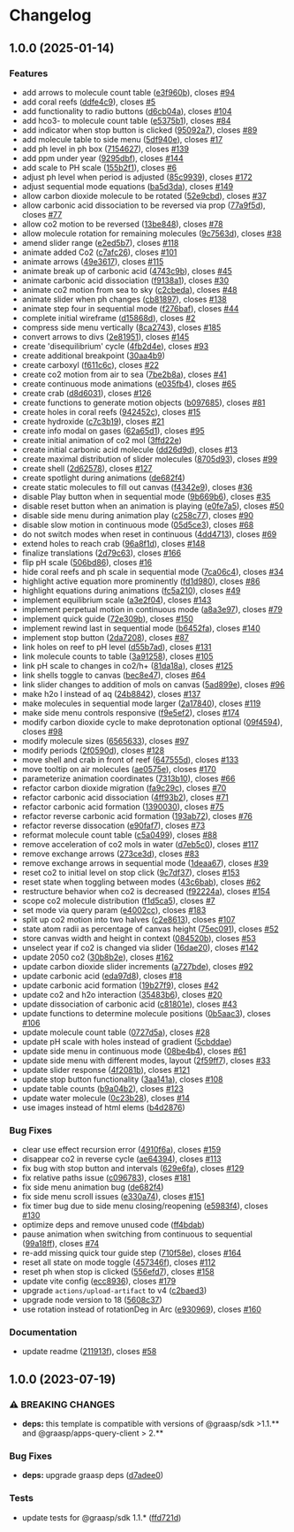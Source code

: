 # Changelog

## 1.0.0 (2025-01-14)


### Features

* add arrows to molecule count table ([e3f960b](https://github.com/graasp/graasp-app-ocean-acidification/commit/e3f960b5671cb8f12d418ced884d17d04511cf77)), closes [#94](https://github.com/graasp/graasp-app-ocean-acidification/issues/94)
* add coral reefs ([ddfe4c9](https://github.com/graasp/graasp-app-ocean-acidification/commit/ddfe4c9f6d5e02f5dee056e39b01f241f0190e43)), closes [#5](https://github.com/graasp/graasp-app-ocean-acidification/issues/5)
* add functionality to radio buttons ([d6cb04a](https://github.com/graasp/graasp-app-ocean-acidification/commit/d6cb04a8bb0650e8fbf28f68906ffd468bf854f7)), closes [#104](https://github.com/graasp/graasp-app-ocean-acidification/issues/104)
* add hco3- to molecule count table ([e5375b1](https://github.com/graasp/graasp-app-ocean-acidification/commit/e5375b1be8635de99b0712655be5904b06d9955a)), closes [#84](https://github.com/graasp/graasp-app-ocean-acidification/issues/84)
* add indicator when stop button is clicked ([95092a7](https://github.com/graasp/graasp-app-ocean-acidification/commit/95092a72d6d6346167ba03439c30536ad98eef35)), closes [#89](https://github.com/graasp/graasp-app-ocean-acidification/issues/89)
* add molecule table to side menu ([5df940e](https://github.com/graasp/graasp-app-ocean-acidification/commit/5df940e73a13ac4a0e5b4de4634deb9079bda164)), closes [#17](https://github.com/graasp/graasp-app-ocean-acidification/issues/17)
* add ph level in ph box ([7154627](https://github.com/graasp/graasp-app-ocean-acidification/commit/71546279d0cfd3ac606e565460582efbb30523fd)), closes [#139](https://github.com/graasp/graasp-app-ocean-acidification/issues/139)
* add ppm under year ([9295dbf](https://github.com/graasp/graasp-app-ocean-acidification/commit/9295dbf0b1db13204fe35b5c29cf773a668f8a16)), closes [#144](https://github.com/graasp/graasp-app-ocean-acidification/issues/144)
* add scale to PH scale ([155b2f1](https://github.com/graasp/graasp-app-ocean-acidification/commit/155b2f110189bf7b67b2743a4d4429b51af2cdf8)), closes [#6](https://github.com/graasp/graasp-app-ocean-acidification/issues/6)
* adjust ph level when period is adjusted ([85c9939](https://github.com/graasp/graasp-app-ocean-acidification/commit/85c993914f73f3fc4b69593ad0c16f6904172a81)), closes [#172](https://github.com/graasp/graasp-app-ocean-acidification/issues/172)
* adjust sequential mode equations ([ba5d3da](https://github.com/graasp/graasp-app-ocean-acidification/commit/ba5d3dae6a6cdaa60d6ed13a600ea2379aeab493)), closes [#149](https://github.com/graasp/graasp-app-ocean-acidification/issues/149)
* allow carbon dioxide molecule to be rotated ([52e9cbd](https://github.com/graasp/graasp-app-ocean-acidification/commit/52e9cbd961922f917cf9119716ac31f56d58dbf4)), closes [#37](https://github.com/graasp/graasp-app-ocean-acidification/issues/37)
* allow carbonic acid dissociation to be reversed via prop ([77a9f5d](https://github.com/graasp/graasp-app-ocean-acidification/commit/77a9f5d0350badb73b8ab59521056c152909737e)), closes [#77](https://github.com/graasp/graasp-app-ocean-acidification/issues/77)
* allow co2 motion to be reversed ([13be848](https://github.com/graasp/graasp-app-ocean-acidification/commit/13be848e97712024bd7cd1d02ac5a5e310abeaf3)), closes [#78](https://github.com/graasp/graasp-app-ocean-acidification/issues/78)
* allow molecule rotation for remaining molecules ([9c7563d](https://github.com/graasp/graasp-app-ocean-acidification/commit/9c7563d7fe8cb4b2d39d9eb2de4e4f7dd44fbd17)), closes [#38](https://github.com/graasp/graasp-app-ocean-acidification/issues/38)
* amend slider range ([e2ed5b7](https://github.com/graasp/graasp-app-ocean-acidification/commit/e2ed5b7b39871b1b6acbac2128bebefb1d3eb7fb)), closes [#118](https://github.com/graasp/graasp-app-ocean-acidification/issues/118)
* animate added Co2 ([c7afc26](https://github.com/graasp/graasp-app-ocean-acidification/commit/c7afc26218b24c23ac22f8631e729dc6b9e46ea1)), closes [#101](https://github.com/graasp/graasp-app-ocean-acidification/issues/101)
* animate arrows ([49e3617](https://github.com/graasp/graasp-app-ocean-acidification/commit/49e3617b18f2c55700ee23c18258ee4a73a3860e)), closes [#115](https://github.com/graasp/graasp-app-ocean-acidification/issues/115)
* animate break up of carbonic acid ([4743c9b](https://github.com/graasp/graasp-app-ocean-acidification/commit/4743c9b5dab53adc2e9d2152fbe1116f19a19e7d)), closes [#45](https://github.com/graasp/graasp-app-ocean-acidification/issues/45)
* animate carbonic acid dissociation ([f9138a1](https://github.com/graasp/graasp-app-ocean-acidification/commit/f9138a14ab0f343df5ccabb06d97f31806af9e60)), closes [#30](https://github.com/graasp/graasp-app-ocean-acidification/issues/30)
* animate co2 motion from sea to sky ([c2cbeda](https://github.com/graasp/graasp-app-ocean-acidification/commit/c2cbedaef60ce6c6825d2bcc643aa307b9832bea)), closes [#48](https://github.com/graasp/graasp-app-ocean-acidification/issues/48)
* animate slider when ph changes ([cb81897](https://github.com/graasp/graasp-app-ocean-acidification/commit/cb8189736247f78e1bb3809c864dc05be30308e5)), closes [#138](https://github.com/graasp/graasp-app-ocean-acidification/issues/138)
* animate step four in sequential mode ([f276baf](https://github.com/graasp/graasp-app-ocean-acidification/commit/f276baf58fad67f3809cc2a24a2875d8011dcba3)), closes [#44](https://github.com/graasp/graasp-app-ocean-acidification/issues/44)
* complete initial wireframe ([d15868d](https://github.com/graasp/graasp-app-ocean-acidification/commit/d15868d0e87acf18426ff729669dff59ef0fe849)), closes [#2](https://github.com/graasp/graasp-app-ocean-acidification/issues/2)
* compress side menu vertically ([8ca2743](https://github.com/graasp/graasp-app-ocean-acidification/commit/8ca2743ded171bfd7c799ba4b32c9883f81d9f7b)), closes [#185](https://github.com/graasp/graasp-app-ocean-acidification/issues/185)
* convert arrows to divs ([2e81951](https://github.com/graasp/graasp-app-ocean-acidification/commit/2e81951dd48655a361404046b8ed41fcb1168d9f)), closes [#145](https://github.com/graasp/graasp-app-ocean-acidification/issues/145)
* create 'disequilibrium' cycle ([4fb2d4e](https://github.com/graasp/graasp-app-ocean-acidification/commit/4fb2d4e1c46d64c4b89fc6ec8da8f81b20a78fd2)), closes [#93](https://github.com/graasp/graasp-app-ocean-acidification/issues/93)
* create additional breakpoint ([30aa4b9](https://github.com/graasp/graasp-app-ocean-acidification/commit/30aa4b9a51a2cd6a9c01e7c201cf6639c7c4b57f))
* create carboxyl ([f611c6c](https://github.com/graasp/graasp-app-ocean-acidification/commit/f611c6cdabb894155beff9d5fa15583780608a2e)), closes [#22](https://github.com/graasp/graasp-app-ocean-acidification/issues/22)
* create co2 motion from air to sea ([7be2b8a](https://github.com/graasp/graasp-app-ocean-acidification/commit/7be2b8ae62a747d21ae650043158d4faaa281efd)), closes [#41](https://github.com/graasp/graasp-app-ocean-acidification/issues/41)
* create continuous mode animations ([e035fb4](https://github.com/graasp/graasp-app-ocean-acidification/commit/e035fb4d62bc97eaf50f8043d5ec5149a3868359)), closes [#65](https://github.com/graasp/graasp-app-ocean-acidification/issues/65)
* create crab ([d8d6031](https://github.com/graasp/graasp-app-ocean-acidification/commit/d8d6031b9e1525702eb78ae2bfaad5184ae8cccf)), closes [#126](https://github.com/graasp/graasp-app-ocean-acidification/issues/126)
* create functions to generate motion objects ([b097685](https://github.com/graasp/graasp-app-ocean-acidification/commit/b0976853e050fbdf8aa536ae9a3ad02a6fe6709f)), closes [#81](https://github.com/graasp/graasp-app-ocean-acidification/issues/81)
* create holes in coral reefs ([942452c](https://github.com/graasp/graasp-app-ocean-acidification/commit/942452ca6532d4793f897982743a1da98ac328df)), closes [#15](https://github.com/graasp/graasp-app-ocean-acidification/issues/15)
* create hydroxide ([c7c3b19](https://github.com/graasp/graasp-app-ocean-acidification/commit/c7c3b19af608777866c702a4db797b8469863d0d)), closes [#21](https://github.com/graasp/graasp-app-ocean-acidification/issues/21)
* create info modal on gases ([62a65d1](https://github.com/graasp/graasp-app-ocean-acidification/commit/62a65d19ed92155f58d44ef7b725fefa683b5fed)), closes [#95](https://github.com/graasp/graasp-app-ocean-acidification/issues/95)
* create initial animation of co2 mol ([3ffd22e](https://github.com/graasp/graasp-app-ocean-acidification/commit/3ffd22e29e73478bec1cd6884ebf58d0b45aa488))
* create initial carbonic acid molecule ([dd26d9d](https://github.com/graasp/graasp-app-ocean-acidification/commit/dd26d9d6b8fa9a2a765fba4a0d183f5e0bbdd7fe)), closes [#13](https://github.com/graasp/graasp-app-ocean-acidification/issues/13)
* create maximal distribution of slider molecules ([8705d93](https://github.com/graasp/graasp-app-ocean-acidification/commit/8705d932e1abd2f467dff0a4f0dae48fb28b7247)), closes [#99](https://github.com/graasp/graasp-app-ocean-acidification/issues/99)
* create shell ([2d62578](https://github.com/graasp/graasp-app-ocean-acidification/commit/2d625784eae5743f7cd2d2c08484e100f371a94b)), closes [#127](https://github.com/graasp/graasp-app-ocean-acidification/issues/127)
* create spotlight during animations ([de682f4](https://github.com/graasp/graasp-app-ocean-acidification/commit/de682f4135fbb070b33d4ca6d6e69b7fec30dd1e))
* create static molecules to fill out canvas ([f4342e9](https://github.com/graasp/graasp-app-ocean-acidification/commit/f4342e9ce16f5e19d93b2c83924d9e821220465e)), closes [#36](https://github.com/graasp/graasp-app-ocean-acidification/issues/36)
* disable Play button when in sequential mode ([9b669b6](https://github.com/graasp/graasp-app-ocean-acidification/commit/9b669b61309fc8554c0ccce1f267139bda6841d7)), closes [#35](https://github.com/graasp/graasp-app-ocean-acidification/issues/35)
* disable reset button when an animation is playing ([e0fe7a5](https://github.com/graasp/graasp-app-ocean-acidification/commit/e0fe7a593b65e77f7c7018a16e46d12a8087fede)), closes [#50](https://github.com/graasp/graasp-app-ocean-acidification/issues/50)
* disable side menu during animation play ([c258c77](https://github.com/graasp/graasp-app-ocean-acidification/commit/c258c774770531a39176861a3867009340455ef5)), closes [#90](https://github.com/graasp/graasp-app-ocean-acidification/issues/90)
* disable slow motion in continuous mode ([05d5ce3](https://github.com/graasp/graasp-app-ocean-acidification/commit/05d5ce34efc5b6d010fa485cdd4c74ae67d6dce0)), closes [#68](https://github.com/graasp/graasp-app-ocean-acidification/issues/68)
* do not switch modes when reset in continuous ([4dd4713](https://github.com/graasp/graasp-app-ocean-acidification/commit/4dd471372b1c5a1ae49c360da2192195973d0ad0)), closes [#69](https://github.com/graasp/graasp-app-ocean-acidification/issues/69)
* extend holes to reach crab ([96a8f1d](https://github.com/graasp/graasp-app-ocean-acidification/commit/96a8f1de4e39fa13a6f5c0354025a8fb8c69b263)), closes [#148](https://github.com/graasp/graasp-app-ocean-acidification/issues/148)
* finalize translations ([2d79c63](https://github.com/graasp/graasp-app-ocean-acidification/commit/2d79c63c2b82503608062c503241a7c011e34592)), closes [#166](https://github.com/graasp/graasp-app-ocean-acidification/issues/166)
* flip pH scale ([506bd86](https://github.com/graasp/graasp-app-ocean-acidification/commit/506bd86eca2dc1721c9860512a2456a1a67d5c37)), closes [#16](https://github.com/graasp/graasp-app-ocean-acidification/issues/16)
* hide coral reefs and ph scale in sequential mode ([7ca06c4](https://github.com/graasp/graasp-app-ocean-acidification/commit/7ca06c41b54b79688f829c3df716d58531a5377d)), closes [#34](https://github.com/graasp/graasp-app-ocean-acidification/issues/34)
* highlight active equation more prominently ([fd1d980](https://github.com/graasp/graasp-app-ocean-acidification/commit/fd1d980d41da86d2d8dc97b236321aecd086ce10)), closes [#86](https://github.com/graasp/graasp-app-ocean-acidification/issues/86)
* highlight equations during animations ([fc5a210](https://github.com/graasp/graasp-app-ocean-acidification/commit/fc5a210968e5fa94ffb8ac29491851b053851537)), closes [#49](https://github.com/graasp/graasp-app-ocean-acidification/issues/49)
* implement equilibrium scale ([a3e2f04](https://github.com/graasp/graasp-app-ocean-acidification/commit/a3e2f041326e89ff0e2f34a178bdfbfff392bee7)), closes [#143](https://github.com/graasp/graasp-app-ocean-acidification/issues/143)
* implement perpetual motion in continuous mode ([a8a3e97](https://github.com/graasp/graasp-app-ocean-acidification/commit/a8a3e97e10664595d2b55432bbc356ef1f416f57)), closes [#79](https://github.com/graasp/graasp-app-ocean-acidification/issues/79)
* implement quick guide ([72e309b](https://github.com/graasp/graasp-app-ocean-acidification/commit/72e309b61eb4337948839affee8fffbfe6d40fdd)), closes [#150](https://github.com/graasp/graasp-app-ocean-acidification/issues/150)
* implement rewind last in sequential mode ([b6452fa](https://github.com/graasp/graasp-app-ocean-acidification/commit/b6452faba057c19d69cab66d6a70dd0bb3fa7a24)), closes [#140](https://github.com/graasp/graasp-app-ocean-acidification/issues/140)
* implement stop button ([2da7208](https://github.com/graasp/graasp-app-ocean-acidification/commit/2da7208066450cb70dc0c22f7315ab1ed0b07e5f)), closes [#87](https://github.com/graasp/graasp-app-ocean-acidification/issues/87)
* link holes on reef to pH level ([d55b7ad](https://github.com/graasp/graasp-app-ocean-acidification/commit/d55b7ad17175a944fdcde7add0e8fcc344e3452b)), closes [#131](https://github.com/graasp/graasp-app-ocean-acidification/issues/131)
* link molecule counts to table ([3a91258](https://github.com/graasp/graasp-app-ocean-acidification/commit/3a91258c55b3f6574c031e5876052f6148512128)), closes [#105](https://github.com/graasp/graasp-app-ocean-acidification/issues/105)
* link pH scale to changes in co2/h+ ([81da18a](https://github.com/graasp/graasp-app-ocean-acidification/commit/81da18ae9750acdb13dc800511ec3dc2f6215c01)), closes [#125](https://github.com/graasp/graasp-app-ocean-acidification/issues/125)
* link shells toggle to canvas ([bec8e47](https://github.com/graasp/graasp-app-ocean-acidification/commit/bec8e47f96214e2ca626dc6718ee18f8373dc025)), closes [#64](https://github.com/graasp/graasp-app-ocean-acidification/issues/64)
* link slider changes to addition of mols on canvas ([5ad899e](https://github.com/graasp/graasp-app-ocean-acidification/commit/5ad899ed288f4c52b5414371c6c4ba0d4b4deb53)), closes [#96](https://github.com/graasp/graasp-app-ocean-acidification/issues/96)
* make h2o l instead of aq ([24b8842](https://github.com/graasp/graasp-app-ocean-acidification/commit/24b8842825cf4180e3dabff4210f64a78d9a8e9b)), closes [#137](https://github.com/graasp/graasp-app-ocean-acidification/issues/137)
* make molecules in sequential mode larger ([2a17840](https://github.com/graasp/graasp-app-ocean-acidification/commit/2a178405c0947d305a1aea5d09d640a572948b80)), closes [#119](https://github.com/graasp/graasp-app-ocean-acidification/issues/119)
* make side menu controls responsive ([f9e5ef2](https://github.com/graasp/graasp-app-ocean-acidification/commit/f9e5ef22dd286ac1e34587cc79ec695d395ebb3e)), closes [#174](https://github.com/graasp/graasp-app-ocean-acidification/issues/174)
* modify carbon dioxide cycle to make deprotonation optional ([09f4594](https://github.com/graasp/graasp-app-ocean-acidification/commit/09f4594b286b1325c7d667a987a16ca73b4a882b)), closes [#98](https://github.com/graasp/graasp-app-ocean-acidification/issues/98)
* modify molecule sizes ([6565633](https://github.com/graasp/graasp-app-ocean-acidification/commit/6565633a54c92a1e70cfe7eb808a36b25939e0ba)), closes [#97](https://github.com/graasp/graasp-app-ocean-acidification/issues/97)
* modify periods ([2f0590d](https://github.com/graasp/graasp-app-ocean-acidification/commit/2f0590d03a2d6f6d9bd2de47b96a1246b3a11018)), closes [#128](https://github.com/graasp/graasp-app-ocean-acidification/issues/128)
* move shell and crab in front of reef ([647555d](https://github.com/graasp/graasp-app-ocean-acidification/commit/647555d945223d1b4337c2ff865207f2df26db7d)), closes [#133](https://github.com/graasp/graasp-app-ocean-acidification/issues/133)
* move tooltip on air molecules ([ae0575e](https://github.com/graasp/graasp-app-ocean-acidification/commit/ae0575efe62d39cfa0d717c8732b7b339bad9255)), closes [#170](https://github.com/graasp/graasp-app-ocean-acidification/issues/170)
* parameterize animation coordinates ([7313b10](https://github.com/graasp/graasp-app-ocean-acidification/commit/7313b10ced8e39a71d17b440eda8ce4bd69ac5f6)), closes [#66](https://github.com/graasp/graasp-app-ocean-acidification/issues/66)
* refactor carbon dioxide migration ([fa9c29c](https://github.com/graasp/graasp-app-ocean-acidification/commit/fa9c29c1477dfa89531a0f3385ddfedf4f85898f)), closes [#70](https://github.com/graasp/graasp-app-ocean-acidification/issues/70)
* refactor carbonic acid dissociation ([4ff93b2](https://github.com/graasp/graasp-app-ocean-acidification/commit/4ff93b2f829f2cf054231152435e7a0cb7516621)), closes [#71](https://github.com/graasp/graasp-app-ocean-acidification/issues/71)
* refactor carbonic acid formation ([1390030](https://github.com/graasp/graasp-app-ocean-acidification/commit/13900303cd5fe187da33761eeb3ddfeebaf8332c)), closes [#75](https://github.com/graasp/graasp-app-ocean-acidification/issues/75)
* refactor reverse carbonic acid formation ([193ab72](https://github.com/graasp/graasp-app-ocean-acidification/commit/193ab72b7b8ee57a1f2a3a634fcafe3e1de3947c)), closes [#76](https://github.com/graasp/graasp-app-ocean-acidification/issues/76)
* refactor reverse dissocation ([e90faf7](https://github.com/graasp/graasp-app-ocean-acidification/commit/e90faf7a1061a7f6b58683162fe9aab1a1a8b393)), closes [#73](https://github.com/graasp/graasp-app-ocean-acidification/issues/73)
* reformat molecule count table ([c5a0499](https://github.com/graasp/graasp-app-ocean-acidification/commit/c5a04995f4cb7a1fd7e5157d65420946f7e58b01)), closes [#88](https://github.com/graasp/graasp-app-ocean-acidification/issues/88)
* remove acceleration of co2 mols in water ([d7eb5c0](https://github.com/graasp/graasp-app-ocean-acidification/commit/d7eb5c06adf75c2f56aea9dafb1cdb85fcc0e5ac)), closes [#117](https://github.com/graasp/graasp-app-ocean-acidification/issues/117)
* remove exchange arrows ([273ce3d](https://github.com/graasp/graasp-app-ocean-acidification/commit/273ce3d3ee3c1f7b3fa57674bf3f9bb83f5cc96f)), closes [#83](https://github.com/graasp/graasp-app-ocean-acidification/issues/83)
* remove exchange arrows in sequential mode ([1deaa67](https://github.com/graasp/graasp-app-ocean-acidification/commit/1deaa670010d07ca4db67b000fa0edf1fd473853)), closes [#39](https://github.com/graasp/graasp-app-ocean-acidification/issues/39)
* reset co2 to initial level on stop click ([9c7df37](https://github.com/graasp/graasp-app-ocean-acidification/commit/9c7df37791a3bf8b80ac6e8e2b9f8f07effec0cb)), closes [#153](https://github.com/graasp/graasp-app-ocean-acidification/issues/153)
* reset state when toggling between modes ([43c6bab](https://github.com/graasp/graasp-app-ocean-acidification/commit/43c6babc654e502cbefa1a39b510835d09d9a882)), closes [#62](https://github.com/graasp/graasp-app-ocean-acidification/issues/62)
* restructure behavior when co2 is decreased ([f92224a](https://github.com/graasp/graasp-app-ocean-acidification/commit/f92224ae55717555d64c47f6853dea0bcdf6f8f8)), closes [#154](https://github.com/graasp/graasp-app-ocean-acidification/issues/154)
* scope co2 molecule distribution ([f1d5ca5](https://github.com/graasp/graasp-app-ocean-acidification/commit/f1d5ca5a2a79dc39f578671bcba7dfc72535b556)), closes [#7](https://github.com/graasp/graasp-app-ocean-acidification/issues/7)
* set mode via query param ([e4002cc](https://github.com/graasp/graasp-app-ocean-acidification/commit/e4002cc31751ed198a49d07bedaccfcefc2b84be)), closes [#183](https://github.com/graasp/graasp-app-ocean-acidification/issues/183)
* split up co2 motion into two halves ([c2e8613](https://github.com/graasp/graasp-app-ocean-acidification/commit/c2e8613d4c32b517904c3350a7057f1a12103c89)), closes [#107](https://github.com/graasp/graasp-app-ocean-acidification/issues/107)
* state atom radii as percentage of canvas height ([75ec091](https://github.com/graasp/graasp-app-ocean-acidification/commit/75ec0917e6f936ee3389ffa33e6819de7d5080bb)), closes [#52](https://github.com/graasp/graasp-app-ocean-acidification/issues/52)
* store canvas width and height in context ([084520b](https://github.com/graasp/graasp-app-ocean-acidification/commit/084520bf971ec0573770ea7c0d5abe7543297970)), closes [#53](https://github.com/graasp/graasp-app-ocean-acidification/issues/53)
* unselect year if co2 is changed via slider ([16dae20](https://github.com/graasp/graasp-app-ocean-acidification/commit/16dae20ff66e1ff9f798ea589ce8333bae4abc8e)), closes [#142](https://github.com/graasp/graasp-app-ocean-acidification/issues/142)
* update 2050 co2 ([30b8b2e](https://github.com/graasp/graasp-app-ocean-acidification/commit/30b8b2e6dcba7e68fb201499a50eb72686a1752b)), closes [#162](https://github.com/graasp/graasp-app-ocean-acidification/issues/162)
* update carbon dioxide slider increments ([a727bde](https://github.com/graasp/graasp-app-ocean-acidification/commit/a727bdec1ed600423fa9a8723600be818bba010a)), closes [#92](https://github.com/graasp/graasp-app-ocean-acidification/issues/92)
* update carbonic acid ([eda97d8](https://github.com/graasp/graasp-app-ocean-acidification/commit/eda97d83797d6ebde8c22e7ed760f2a39caaf5e6)), closes [#18](https://github.com/graasp/graasp-app-ocean-acidification/issues/18)
* update carbonic acid formation ([19b27f9](https://github.com/graasp/graasp-app-ocean-acidification/commit/19b27f96e73852aad98e42ebab19923944b7e4c8)), closes [#42](https://github.com/graasp/graasp-app-ocean-acidification/issues/42)
* update co2 and h2o interaction ([35483b6](https://github.com/graasp/graasp-app-ocean-acidification/commit/35483b6f3bd772e477dfeb1dc80b25e274e2e02b)), closes [#20](https://github.com/graasp/graasp-app-ocean-acidification/issues/20)
* update dissociation of carbonic acid ([c81801e](https://github.com/graasp/graasp-app-ocean-acidification/commit/c81801eeb1be24a94df8804c05ae1071daccdd29)), closes [#43](https://github.com/graasp/graasp-app-ocean-acidification/issues/43)
* update functions to determine molecule positions ([0b5aac3](https://github.com/graasp/graasp-app-ocean-acidification/commit/0b5aac35bd64c23bf8d83ef4f3f277b959b17b8f)), closes [#106](https://github.com/graasp/graasp-app-ocean-acidification/issues/106)
* update molecule count table ([0727d5a](https://github.com/graasp/graasp-app-ocean-acidification/commit/0727d5ad7eb872980b41ba71cfd276e1441e045b)), closes [#28](https://github.com/graasp/graasp-app-ocean-acidification/issues/28)
* update pH scale with holes instead of gradient ([5cbddae](https://github.com/graasp/graasp-app-ocean-acidification/commit/5cbddae70cb3e1071fd3f66785e8c44a229efbb1))
* update side menu in continuous mode ([08be4b4](https://github.com/graasp/graasp-app-ocean-acidification/commit/08be4b4318408f59d125086a4dcebdf14e5cf015)), closes [#61](https://github.com/graasp/graasp-app-ocean-acidification/issues/61)
* update side menu with different modes, layout ([2f59ff7](https://github.com/graasp/graasp-app-ocean-acidification/commit/2f59ff7fbcc431ec90c3e0de5dc2b78eb0cb7f4f)), closes [#33](https://github.com/graasp/graasp-app-ocean-acidification/issues/33)
* update slider response ([4f2081b](https://github.com/graasp/graasp-app-ocean-acidification/commit/4f2081b05834f00bcffcc610930091b74daef48a)), closes [#121](https://github.com/graasp/graasp-app-ocean-acidification/issues/121)
* update stop button functionality ([3aa141a](https://github.com/graasp/graasp-app-ocean-acidification/commit/3aa141a0227931f4df6f23a59f7e9b8d9b219231)), closes [#108](https://github.com/graasp/graasp-app-ocean-acidification/issues/108)
* update table counts ([b9a04b2](https://github.com/graasp/graasp-app-ocean-acidification/commit/b9a04b2ae56fde2c7473db428e5081d3a314e120)), closes [#123](https://github.com/graasp/graasp-app-ocean-acidification/issues/123)
* update water molecule ([0c23b28](https://github.com/graasp/graasp-app-ocean-acidification/commit/0c23b287fb2b430f05c7e31a6aa30bb221af7dd0)), closes [#14](https://github.com/graasp/graasp-app-ocean-acidification/issues/14)
* use images instead of html elems ([b4d2876](https://github.com/graasp/graasp-app-ocean-acidification/commit/b4d28768888ead221a16af7d3404688aa3b9c91b))


### Bug Fixes

* clear use effect recursion error ([4910f6a](https://github.com/graasp/graasp-app-ocean-acidification/commit/4910f6ac3f40b8ee4dd2d9402f84fbf7c081c15e)), closes [#159](https://github.com/graasp/graasp-app-ocean-acidification/issues/159)
* disappear co2 in reverse cycle ([ae64394](https://github.com/graasp/graasp-app-ocean-acidification/commit/ae643941129fa3c25db317f941871a102db92ece)), closes [#113](https://github.com/graasp/graasp-app-ocean-acidification/issues/113)
* fix bug with stop button and intervals ([629e6fa](https://github.com/graasp/graasp-app-ocean-acidification/commit/629e6fa61db0b0dfd14ba6f9641e4ccc608ee0a7)), closes [#129](https://github.com/graasp/graasp-app-ocean-acidification/issues/129)
* fix relative paths issue ([c096783](https://github.com/graasp/graasp-app-ocean-acidification/commit/c096783a9c1d761d47dde7883be76ec7282a7151)), closes [#181](https://github.com/graasp/graasp-app-ocean-acidification/issues/181)
* fix side menu animation bug ([de682f4](https://github.com/graasp/graasp-app-ocean-acidification/commit/de682f4135fbb070b33d4ca6d6e69b7fec30dd1e))
* fix side menu scroll issues ([e330a74](https://github.com/graasp/graasp-app-ocean-acidification/commit/e330a7484ba24c7639550141a8a5f4a3c24fbd32)), closes [#151](https://github.com/graasp/graasp-app-ocean-acidification/issues/151)
* fix timer bug due to side menu closing/reopening ([e5983f4](https://github.com/graasp/graasp-app-ocean-acidification/commit/e5983f4b85410f23395f4d3d22c1ada167207516)), closes [#130](https://github.com/graasp/graasp-app-ocean-acidification/issues/130)
* optimize deps and remove unused code ([ff4bdab](https://github.com/graasp/graasp-app-ocean-acidification/commit/ff4bdabd6d1023c1399bc1df03660d8ce6fc47ff))
* pause animation when switching from continuous to sequential ([99a18ff](https://github.com/graasp/graasp-app-ocean-acidification/commit/99a18ff894f7fae0ba2a36295c6f5da056b3de5d)), closes [#74](https://github.com/graasp/graasp-app-ocean-acidification/issues/74)
* re-add missing quick tour guide step ([710f58e](https://github.com/graasp/graasp-app-ocean-acidification/commit/710f58e26e2bce2379ec3b67f1e0ed7c1b1fc46e)), closes [#164](https://github.com/graasp/graasp-app-ocean-acidification/issues/164)
* reset all state on mode toggle ([457346f](https://github.com/graasp/graasp-app-ocean-acidification/commit/457346f9dafa2473c0340367edc05a2a31a73885)), closes [#112](https://github.com/graasp/graasp-app-ocean-acidification/issues/112)
* reset ph when stop is clicked ([556efd7](https://github.com/graasp/graasp-app-ocean-acidification/commit/556efd72a3944458e4278533aa894d8002c63eba)), closes [#158](https://github.com/graasp/graasp-app-ocean-acidification/issues/158)
* update vite config ([ecc8936](https://github.com/graasp/graasp-app-ocean-acidification/commit/ecc8936073742ab4509f87ea3e024be60c6bfc46)), closes [#179](https://github.com/graasp/graasp-app-ocean-acidification/issues/179)
* upgrade `actions/upload-artifact` to v4 ([c2baed3](https://github.com/graasp/graasp-app-ocean-acidification/commit/c2baed3d601de56f76e2c19d48ef3a38ac0ea100))
* upgrade node version to 18 ([5608c37](https://github.com/graasp/graasp-app-ocean-acidification/commit/5608c37fdda47d8249f927bde211174eb58c27f9))
* use rotation instead of rotationDeg in Arc ([e930969](https://github.com/graasp/graasp-app-ocean-acidification/commit/e93096938d05c92845a0fc04e48fa89ac716f8bd)), closes [#160](https://github.com/graasp/graasp-app-ocean-acidification/issues/160)


### Documentation

* update readme ([211913f](https://github.com/graasp/graasp-app-ocean-acidification/commit/211913f1513c40a0894597c666eab024535eb808)), closes [#58](https://github.com/graasp/graasp-app-ocean-acidification/issues/58)

## 1.0.0 (2023-07-19)

### ⚠ BREAKING CHANGES

- **deps:** this template is compatible with versions of @graasp/sdk >1.1.** and @graasp/apps-query-client > 2.**

### Bug Fixes

- **deps:** upgrade graasp deps ([d7adee0](https://github.com/graasp/graasp-app-starter-ts-vite/commit/d7adee0a93b72d17620696881c49feb0ba2fa724))

### Tests

- update tests for @graasp/sdk 1.1.\* ([ffd721d](https://github.com/graasp/graasp-app-starter-ts-vite/commit/ffd721d01a7c416b2abe35bb2ebb278c336f2968))
